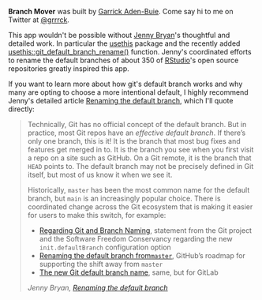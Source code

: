 **Branch Mover** was built by [Garrick Aden-Buie](https://www.garrickadenbuie.com).
Come say hi to me on Twitter at [&commat;grrrck](https://twitter.com/grrrck).

This app wouldn't be possible without [Jenny Bryan](https://jennybryan.org/)'s thoughtful and detailed work.
In particular the [usethis](https://usethis.r-lib.org) package
and the recently added
[usethis::git_default_branch_rename()](https://usethis.r-lib.org/reference/git-default-branch.html)
function.
Jenny's coordinated efforts to rename the default branches of
about 350 of [RStudio](https://rstudio.com)'s open source repositories
greatly inspired this app.

If you want to learn more about how git's default branch works
and why many are opting to choose a more intentional default,
I highly recommend Jenny's detailed article 
[Renaming the default branch](https://www.tidyverse.org/blog/2021/10/renaming-default-branch/),
which I'll quote directly:

> Technically, Git has no official concept of the default branch. But in practice, most Git repos have an _effective default branch_. If there’s only one branch, this is it! It is the branch that most bug fixes and features get merged in to. It is the branch you see when you first visit a repo on a site such as GitHub. On a Git remote, it is the branch that `HEAD` points to. The default branch may not be precisely defined in Git itself, but most of us know it when we see it.
>
> Historically, `master` has been the most common name for the default branch, but `main` is an increasingly popular choice. There is coordinated change across the Git ecosystem that is making it easier for users to make this switch, for example:
> 
> - [Regarding Git and Branch Naming](https://sfconservancy.org/news/2020/jun/23/gitbranchname/), statement from the Git project and the Software Freedom Conservancy regarding the new `init.defaultBranch` configuration option
> - [Renaming the default branch from`master`](https://github.com/github/renaming#readme), GitHub’s roadmap for supporting the shift away from `master`
> - [The new Git default branch name](https://about.gitlab.com/blog/2021/03/10/new-git-default-branch-name/), same, but for GitLab
>
> <cite>Jenny Bryan, [Renaming the default branch](https://www.tidyverse.org/blog/2021/10/renaming-default-branch/)</cite>

